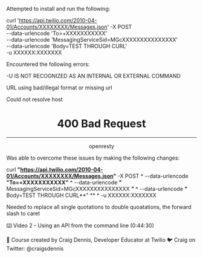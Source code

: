 Attempted to install and run the following:

curl 'https://api.twilio.com/2010-04-01/Accounts/XXXXXXXX/Messages.json' -X POST \
--data-urlencode 'To=+XXXXXXXXXXX' \
--data-urlencode 'MessagingServiceSid=MGcXXXXXXXXXXXXXXX' \
--data-urlencode 'Body=TEST THROUGH CURL' \
-u XXXXXX:XXXXXXX

Encountered the following errors:

-U IS NOT RECOGNIZED AS AN INTERNAL OR EXTERNAL COMMAND

URL using bad/illegal format or missing url

Could not resolve host

<p>
<html>
  <head><title>400 Bad Request</title></head>
  <body>
    <center><h1>400 Bad Request</h1></center>
    <hr><center>openresty</center>
  </body>
  </html>
</p>
  
  
  Was able to overcome these issues by making the following changes:
  
  curl **"**https://api.twilio.com/2010-04-01/Accounts/XXXXXXXX/Messages.json**"** -X POST **^**
--data-urlencode **"**To=+XXXXXXXXXXX**"** **^**
--data-urlencode **"** MessagingServiceSid=MGcXXXXXXXXXXXXXXX **"** **^**
--data-urlencode **"** Body=TEST THROUGH CURL**" ** **^**
-u XXXXXX:XXXXXXX

Needed to replace all single quotations to double quoatations, the forward slash to caret



⌨️ Video 2 - Using an API from the command line  (0:44:30​)


🎥 Course created by Craig Dennis, Developer Educator at Twilio
🐦 Craig on Twitter: @craigsdennis

